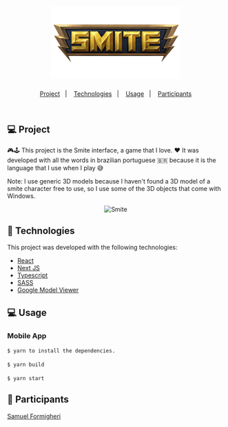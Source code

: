 <h1 align="center">
   <img
        alt="Smite"
        title="Smite"
        src=".github/logo.png"
        width="300"
    />
</h1>
 

<p align="center">
  <a href="#-projeto">Project</a>&nbsp;&nbsp;&nbsp;|&nbsp;&nbsp;&nbsp;
  <a href="#-tecnologias">Technologies</a>&nbsp;&nbsp;&nbsp;|&nbsp;&nbsp;&nbsp;
  <a href="#-usage">Usage</a>&nbsp;&nbsp;&nbsp;|&nbsp;&nbsp;&nbsp;
  <a href="#-participants">Participants</a>
</p>

<br>

## 💻 Project

🎮🕹 This project is the Smite interface, a game that I love. ❤ 
It was developed with all the words in brazilian portuguese 🇧🇷 because it is the language that I use when I play 😅

Note: I use generic 3D models because I haven't found a 3D model of a smite character free to use, so I use some of the 3D objects that come with Windows.

<p align="center">
    <img
        alt="Smite"
        title="Smite"
        src=".github/smitegif.gif"
    />
</p>

## 🚀 Technologies

This project was developed with the following technologies:

- [React](https://reactjs.org/)
- [Next JS](https://nextjs.org/)
- [Typescript](https://www.typescriptlang.org/)
- [SASS](https://sass-lang.com/)
- [Google Model Viewer](https://modelviewer.dev/)

## 💻 Usage

 ### Mobile App
  
    $ yarn to install the dependencies.
    
    $ yarn build

    $ yarn start
    


## 👥 Participants

[Samuel Formigheri](https://github.com/SamuelFormigheri)